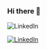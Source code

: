### Hi there 👋

![LinkedIn](https://cdn2.iconfinder.com/data/icons/social-media-applications/64/social_media_applications_14-linkedin-512.png)


[<img alt = "LinkedIn" src = "https://cdn2.iconfinder.com/data/icons/social-media-applications/64/social_media_applications_14-linkedin-512.png"/>][linkedin]

[linkedin]: https://www.linkedin.com/in/darrianchen/
